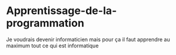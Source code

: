 # Apprentissage-de-la-programmation
Je voudrais devenir informaticien mais pour ça il faut apprendre au maximum tout ce qui est informatique
